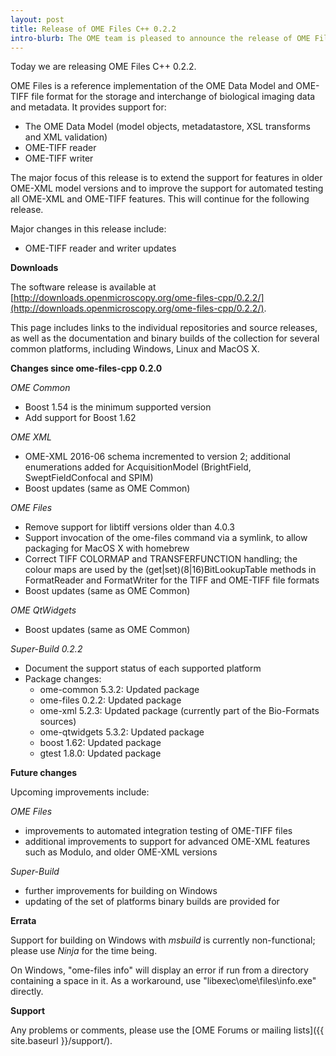 ```yaml
---
layout: post
title: Release of OME Files C++ 0.2.2
intro-blurb: The OME team is pleased to announce the release of OME Files C++ 0.2.2
---
```


Today we are releasing OME Files C++ 0.2.2.

OME Files is a reference implementation of the OME Data Model and OME-TIFF
file format for the storage and interchange of biological imaging data and
metadata.  It provides support for:

-   The OME Data Model (model objects, metadatastore, XSL transforms and XML
    validation)
-   OME-TIFF reader
-   OME-TIFF writer

The major focus of this release is to extend the support for features in older
OME-XML model versions and to improve the support for automated testing all
OME-XML and OME-TIFF features.  This will continue for the following release.

Major changes in this release include:

-   OME-TIFF reader and writer updates

**Downloads**

The software release is available at 
[http://downloads.openmicroscopy.org/ome-files-cpp/0.2.2/](http://downloads.openmicroscopy.org/ome-files-cpp/0.2.2/).

This page includes links to the individual repositories and source releases, as well as the documentation and binary builds of the collection for several common platforms, including Windows, Linux and MacOS X.

**Changes since ome-files-cpp 0.2.0**

*OME Common*

-   Boost 1.54 is the minimum supported version
-   Add support for Boost 1.62

*OME XML*

-   OME-XML 2016-06 schema incremented to version 2; additional enumerations
    added for AcquisitionModel (BrightField, SweptFieldConfocal and SPIM)
-   Boost updates (same as OME Common)

*OME Files*

-   Remove support for libtiff versions older than 4.0.3
-   Support invocation of the ome-files command via a symlink, to allow
    packaging for MacOS X with homebrew
-   Correct TIFF COLORMAP and TRANSFERFUNCTION handling; the colour maps are
    used by the (get|set)(8|16)BitLookupTable methods in FormatReader and
    FormatWriter for the TIFF and OME-TIFF file formats
-   Boost updates (same as OME Common)

*OME QtWidgets*

-   Boost updates (same as OME Common)

*Super-Build 0.2.2*

-   Document the support status of each supported platform
-   Package changes:
    *   ome-common 5.3.2: Updated package
    *   ome-files 0.2.2: Updated package
    *   ome-xml 5.2.3: Updated package (currently part of the Bio-Formats
        sources)
    *   ome-qtwidgets 5.3.2: Updated package
    *   boost 1.62: Updated package
    *   gtest 1.8.0: Updated package

**Future changes**

Upcoming improvements include:

*OME Files*

-   improvements to automated integration testing of OME-TIFF files
-   additional improvements to support for advanced OME-XML features such as
    Modulo, and older OME-XML versions

*Super-Build*

-   further improvements for building on Windows
-   updating of the set of platforms binary builds are provided for


**Errata**

Support for building on Windows with *msbuild* is currently non-functional;
please use *Ninja* for the time being.

On Windows, "ome-files info" will display an error if run from a directory
containing a space in it. As a workaround, use "libexec\ome\files\info.exe"
directly.

**Support**

Any problems or comments, please use the
[OME Forums or mailing lists]({{ site.baseurl }}/support/).
